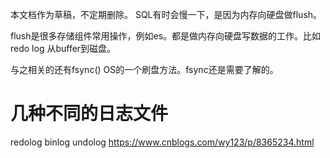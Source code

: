 本文档作为草稿，不定期删除。
SQL有时会慢一下，是因为内存向硬盘做flush。

flush是很多存储组件常用操作，例如es。都是做内存向硬盘写数据的工作。比如redo log 从buffer到磁盘。

与之相关的还有fsync() OS的一个刷盘方法。fsync还是需要了解的。


# 几种不同的日志文件
redolog  binlog undolog
https://www.cnblogs.com/wy123/p/8365234.html


